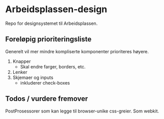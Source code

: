 # Arbeidsplassen-design

Repo for designsystemet til Arbeidsplassen.

## Foreløpig prioriteringsliste

Generelt vil mer mindre kompliserte komponenter prioriteres høyere.

1. Knapper
    - Skal endre farger, borders, etc.
2. Lenker
3. Skjemaer og inputs
    - inkluderer check-boxes

## Todos / vurdere fremover

PostProsessorer som kan legge til browser-unike css-greier. Som webkit.
